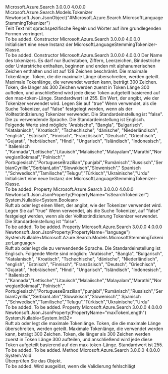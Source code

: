 <Type Name="MicrosoftLanguageStemmingTokenizer" FullName="Microsoft.Azure.Search.Models.MicrosoftLanguageStemmingTokenizer">
  <TypeSignature Language="C#" Value="public class MicrosoftLanguageStemmingTokenizer : Microsoft.Azure.Search.Models.Tokenizer" />
  <TypeSignature Language="ILAsm" Value=".class public auto ansi beforefieldinit MicrosoftLanguageStemmingTokenizer extends Microsoft.Azure.Search.Models.Tokenizer" />
  <TypeSignature Language="DocId" Value="T:Microsoft.Azure.Search.Models.MicrosoftLanguageStemmingTokenizer" />
  <TypeSignature Language="VB.NET" Value="Public Class MicrosoftLanguageStemmingTokenizer&#xA;Inherits Tokenizer" />
  <TypeSignature Language="F#" Value="type MicrosoftLanguageStemmingTokenizer = class&#xA;    inherit Tokenizer" />
  <AssemblyInfo>
    <AssemblyName>Microsoft.Azure.Search</AssemblyName>
    <AssemblyVersion>3.0.0.0</AssemblyVersion>
    <AssemblyVersion>4.0.0.0</AssemblyVersion>
  </AssemblyInfo>
  <Base>
    <BaseTypeName>Microsoft.Azure.Search.Models.Tokenizer</BaseTypeName>
  </Base>
  <Interfaces />
  <Attributes>
    <Attribute>
      <AttributeName>Newtonsoft.Json.JsonObject("#Microsoft.Azure.Search.MicrosoftLanguageStemmingTokenizer")</AttributeName>
    </Attribute>
  </Attributes>
  <Docs>
    <summary>
            Teilt Text mit sprachspezifische Regeln und Wörter auf ihre grundlegenden Formen verringert.
            </summary>
    <remarks>To be added.</remarks>
  </Docs>
  <Members>
    <Member MemberName=".ctor">
      <MemberSignature Language="C#" Value="public MicrosoftLanguageStemmingTokenizer ();" />
      <MemberSignature Language="ILAsm" Value=".method public hidebysig specialname rtspecialname instance void .ctor() cil managed" />
      <MemberSignature Language="DocId" Value="M:Microsoft.Azure.Search.Models.MicrosoftLanguageStemmingTokenizer.#ctor" />
      <MemberSignature Language="VB.NET" Value="Public Sub New ()" />
      <MemberType>Constructor</MemberType>
      <AssemblyInfo>
        <AssemblyName>Microsoft.Azure.Search</AssemblyName>
        <AssemblyVersion>3.0.0.0</AssemblyVersion>
        <AssemblyVersion>4.0.0.0</AssemblyVersion>
      </AssemblyInfo>
      <Parameters />
      <Docs>
        <summary>
            Initialisiert eine neue Instanz der MicrosoftLanguageStemmingTokenizer-Klasse.
            </summary>
        <remarks>To be added.</remarks>
      </Docs>
    </Member>
    <Member MemberName=".ctor">
      <MemberSignature Language="C#" Value="public MicrosoftLanguageStemmingTokenizer (string name, Nullable&lt;int&gt; maxTokenLength = null, Nullable&lt;bool&gt; isSearchTokenizer = null, Nullable&lt;Microsoft.Azure.Search.Models.MicrosoftStemmingTokenizerLanguage&gt; language = null);" />
      <MemberSignature Language="ILAsm" Value=".method public hidebysig specialname rtspecialname instance void .ctor(string name, valuetype System.Nullable`1&lt;int32&gt; maxTokenLength, valuetype System.Nullable`1&lt;bool&gt; isSearchTokenizer, valuetype System.Nullable`1&lt;valuetype Microsoft.Azure.Search.Models.MicrosoftStemmingTokenizerLanguage&gt; language) cil managed" />
      <MemberSignature Language="DocId" Value="M:Microsoft.Azure.Search.Models.MicrosoftLanguageStemmingTokenizer.#ctor(System.String,System.Nullable{System.Int32},System.Nullable{System.Boolean},System.Nullable{Microsoft.Azure.Search.Models.MicrosoftStemmingTokenizerLanguage})" />
      <MemberSignature Language="VB.NET" Value="Public Sub New (name As String, Optional maxTokenLength As Nullable(Of Integer) = null, Optional isSearchTokenizer As Nullable(Of Boolean) = null, Optional language As Nullable(Of MicrosoftStemmingTokenizerLanguage) = null)" />
      <MemberSignature Language="F#" Value="new Microsoft.Azure.Search.Models.MicrosoftLanguageStemmingTokenizer : string * Nullable&lt;int&gt; * Nullable&lt;bool&gt; * Nullable&lt;Microsoft.Azure.Search.Models.MicrosoftStemmingTokenizerLanguage&gt; -&gt; Microsoft.Azure.Search.Models.MicrosoftLanguageStemmingTokenizer" Usage="new Microsoft.Azure.Search.Models.MicrosoftLanguageStemmingTokenizer (name, maxTokenLength, isSearchTokenizer, language)" />
      <MemberType>Constructor</MemberType>
      <AssemblyInfo>
        <AssemblyName>Microsoft.Azure.Search</AssemblyName>
        <AssemblyVersion>3.0.0.0</AssemblyVersion>
        <AssemblyVersion>4.0.0.0</AssemblyVersion>
      </AssemblyInfo>
      <Parameters>
        <Parameter Name="name" Type="System.String" />
        <Parameter Name="maxTokenLength" Type="System.Nullable&lt;System.Int32&gt;" />
        <Parameter Name="isSearchTokenizer" Type="System.Nullable&lt;System.Boolean&gt;" />
        <Parameter Name="language" Type="System.Nullable&lt;Microsoft.Azure.Search.Models.MicrosoftStemmingTokenizerLanguage&gt;" />
      </Parameters>
      <Docs>
        <param name="name">Der Name des tokenizers. Es darf nur Buchstaben, Ziffern, Leerzeichen, Bindestriche oder Unterstriche enthalten, beginnen und enden mit alphanumerischen Zeichen enthalten und ist auf 128 Zeichen beschränkt.</param>
        <param name="maxTokenLength">Die maximale Tokenlänge. Token, die die maximale Länge überschreiten, werden geteilt. Maximale Tokenlänge, die verwendet werden kann, beträgt 300 Zeichen. Token, die länger als 300 Zeichen werden zuerst in Token Länge 300 aufteilen, und anschließend wird jede diese Token aufgeteilt basierend auf den max-token-Länge. Standardwert ist
            255.</param>
        <param name="isSearchTokenizer">Ein Wert, der angibt, wie der Tokenizer verwendet wird. Legen Sie auf "true" Wenn verwendet, als die Suche Tokenizer, auf "false" festgelegt werden, wenn als der Volltextindizierung Tokenizer verwendet. Die Standardeinstellung ist "false".</param>
        <param name="language">Die zu verwendende Sprache. Die Standardeinstellung ist Englisch.
            Folgende Werte sind möglich: "Arabische", "Bangla", "Bulgarisch", "Katalanisch", "Kroatisch", "Tschechische", "dänische", "Niederländisch", "english", "Estnisch", "Finnisch", "Französisch", "Deutsch", "Griechisch", "Gujarati", "hebräischen", "Hindi", "Ungarisch", "Isländisch", "Indonesisch", " Italienisch ","Kannada","Lettische","Litauisch","Malaiische","Malayalam","Marathi","NorwegianBokmaal","Polnisch"," Portugiesisch","PortugueseBrazilian","punjabi","Rumänisch","Russisch","SerbianCyrillic","SerbianLatin","Slowakisch","Slowenisch"," Spanisch ","Schwedisch","Tamilische","Telugu","Türkisch","Ukrainische","Urdu"</param>
        <summary>
            Initialisiert eine neue Instanz der MicrosoftLanguageStemmingTokenizer-Klasse.
            </summary>
        <remarks>To be added.</remarks>
      </Docs>
    </Member>
    <Member MemberName="IsSearchTokenizer">
      <MemberSignature Language="C#" Value="public Nullable&lt;bool&gt; IsSearchTokenizer { get; set; }" />
      <MemberSignature Language="ILAsm" Value=".property instance valuetype System.Nullable`1&lt;bool&gt; IsSearchTokenizer" />
      <MemberSignature Language="DocId" Value="P:Microsoft.Azure.Search.Models.MicrosoftLanguageStemmingTokenizer.IsSearchTokenizer" />
      <MemberSignature Language="VB.NET" Value="Public Property IsSearchTokenizer As Nullable(Of Boolean)" />
      <MemberSignature Language="F#" Value="member this.IsSearchTokenizer : Nullable&lt;bool&gt; with get, set" Usage="Microsoft.Azure.Search.Models.MicrosoftLanguageStemmingTokenizer.IsSearchTokenizer" />
      <MemberType>Property</MemberType>
      <AssemblyInfo>
        <AssemblyName>Microsoft.Azure.Search</AssemblyName>
        <AssemblyVersion>3.0.0.0</AssemblyVersion>
        <AssemblyVersion>4.0.0.0</AssemblyVersion>
      </AssemblyInfo>
      <Attributes>
        <Attribute>
          <AttributeName>Newtonsoft.Json.JsonProperty(PropertyName="isSearchTokenizer")</AttributeName>
        </Attribute>
      </Attributes>
      <ReturnValue>
        <ReturnType>System.Nullable&lt;System.Boolean&gt;</ReturnType>
      </ReturnValue>
      <Docs>
        <summary>
            Ruft ab oder legt einen Wert, der angibt, wie der Tokenizer verwendet wird. Legen Sie auf "true" Wenn verwendet, als die Suche Tokenizer, auf "false" festgelegt werden, wenn als der Volltextindizierung Tokenizer verwendet. Die Standardeinstellung ist "false".
            </summary>
        <value>To be added.</value>
        <remarks>To be added.</remarks>
      </Docs>
    </Member>
    <Member MemberName="Language">
      <MemberSignature Language="C#" Value="public Nullable&lt;Microsoft.Azure.Search.Models.MicrosoftStemmingTokenizerLanguage&gt; Language { get; set; }" />
      <MemberSignature Language="ILAsm" Value=".property instance valuetype System.Nullable`1&lt;valuetype Microsoft.Azure.Search.Models.MicrosoftStemmingTokenizerLanguage&gt; Language" />
      <MemberSignature Language="DocId" Value="P:Microsoft.Azure.Search.Models.MicrosoftLanguageStemmingTokenizer.Language" />
      <MemberSignature Language="VB.NET" Value="Public Property Language As Nullable(Of MicrosoftStemmingTokenizerLanguage)" />
      <MemberSignature Language="F#" Value="member this.Language : Nullable&lt;Microsoft.Azure.Search.Models.MicrosoftStemmingTokenizerLanguage&gt; with get, set" Usage="Microsoft.Azure.Search.Models.MicrosoftLanguageStemmingTokenizer.Language" />
      <MemberType>Property</MemberType>
      <AssemblyInfo>
        <AssemblyName>Microsoft.Azure.Search</AssemblyName>
        <AssemblyVersion>3.0.0.0</AssemblyVersion>
        <AssemblyVersion>4.0.0.0</AssemblyVersion>
      </AssemblyInfo>
      <Attributes>
        <Attribute>
          <AttributeName>Newtonsoft.Json.JsonProperty(PropertyName="language")</AttributeName>
        </Attribute>
      </Attributes>
      <ReturnValue>
        <ReturnType>System.Nullable&lt;Microsoft.Azure.Search.Models.MicrosoftStemmingTokenizerLanguage&gt;</ReturnType>
      </ReturnValue>
      <Docs>
        <summary>
            Ruft ab oder legt die zu verwendende Sprache. Die Standardeinstellung ist Englisch. Folgende Werte sind möglich: "Arabische", "Bangla", "Bulgarisch", "Katalanisch", "Kroatisch", "Tschechische", "dänische", "Niederländisch", "english", "Estnisch", "Finnisch", "Französisch", "Deutsch", "Griechisch", "Gujarati", "hebräischen", "Hindi", "Ungarisch", "Isländisch", "Indonesisch", " Italienisch ","Kannada","Lettische","Litauisch","Malaiische","Malayalam","Marathi","NorwegianBokmaal","Polnisch"," Portugiesisch","PortugueseBrazilian","punjabi","Rumänisch","Russisch","SerbianCyrillic","SerbianLatin","Slowakisch","Slowenisch"," Spanisch ","Schwedisch","Tamilische","Telugu","Türkisch","Ukrainische","Urdu"
            </summary>
        <value>To be added.</value>
        <remarks>To be added.</remarks>
      </Docs>
    </Member>
    <Member MemberName="MaxTokenLength">
      <MemberSignature Language="C#" Value="public Nullable&lt;int&gt; MaxTokenLength { get; set; }" />
      <MemberSignature Language="ILAsm" Value=".property instance valuetype System.Nullable`1&lt;int32&gt; MaxTokenLength" />
      <MemberSignature Language="DocId" Value="P:Microsoft.Azure.Search.Models.MicrosoftLanguageStemmingTokenizer.MaxTokenLength" />
      <MemberSignature Language="VB.NET" Value="Public Property MaxTokenLength As Nullable(Of Integer)" />
      <MemberSignature Language="F#" Value="member this.MaxTokenLength : Nullable&lt;int&gt; with get, set" Usage="Microsoft.Azure.Search.Models.MicrosoftLanguageStemmingTokenizer.MaxTokenLength" />
      <MemberType>Property</MemberType>
      <AssemblyInfo>
        <AssemblyName>Microsoft.Azure.Search</AssemblyName>
        <AssemblyVersion>3.0.0.0</AssemblyVersion>
        <AssemblyVersion>4.0.0.0</AssemblyVersion>
      </AssemblyInfo>
      <Attributes>
        <Attribute>
          <AttributeName>Newtonsoft.Json.JsonProperty(PropertyName="maxTokenLength")</AttributeName>
        </Attribute>
      </Attributes>
      <ReturnValue>
        <ReturnType>System.Nullable&lt;System.Int32&gt;</ReturnType>
      </ReturnValue>
      <Docs>
        <summary>
            Ruft ab oder legt die maximale Tokenlänge. Token, die die maximale Länge überschreiten, werden geteilt. Maximale Tokenlänge, die verwendet werden kann, beträgt 300 Zeichen. Token, die länger als 300 Zeichen werden zuerst in Token Länge 300 aufteilen, und anschließend wird jede diese Token aufgeteilt basierend auf den max-token-Länge. Standardwert ist 255.
            </summary>
        <value>To be added.</value>
        <remarks>To be added.</remarks>
      </Docs>
    </Member>
    <Member MemberName="Validate">
      <MemberSignature Language="C#" Value="public override void Validate ();" />
      <MemberSignature Language="ILAsm" Value=".method public hidebysig virtual instance void Validate() cil managed" />
      <MemberSignature Language="DocId" Value="M:Microsoft.Azure.Search.Models.MicrosoftLanguageStemmingTokenizer.Validate" />
      <MemberSignature Language="VB.NET" Value="Public Overrides Sub Validate ()" />
      <MemberSignature Language="F#" Value="override this.Validate : unit -&gt; unit" Usage="microsoftLanguageStemmingTokenizer.Validate " />
      <MemberType>Method</MemberType>
      <AssemblyInfo>
        <AssemblyName>Microsoft.Azure.Search</AssemblyName>
        <AssemblyVersion>3.0.0.0</AssemblyVersion>
        <AssemblyVersion>4.0.0.0</AssemblyVersion>
      </AssemblyInfo>
      <ReturnValue>
        <ReturnType>System.Void</ReturnType>
      </ReturnValue>
      <Parameters />
      <Docs>
        <summary>
            Überprüfen Sie das Objekt.
            </summary>
        <remarks>To be added.</remarks>
        <exception cref="T:Microsoft.Rest.ValidationException">
            Wird ausgelöst, wenn die Validierung fehlschlägt
            </exception>
      </Docs>
    </Member>
  </Members>
</Type>